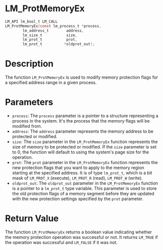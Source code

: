 # LM_ProtMemoryEx

```c
LM_API lm_bool_t LM_CALL
LM_ProtMemoryEx(const lm_process_t *process,
		lm_address_t        address,
		lm_size_t           size,
		lm_prot_t           prot,
		lm_prot_t          *oldprot_out);
```

# Description
The function `LM_ProtMemoryEx` is used to modify memory protection flags for a specified address
range in a given process.

# Parameters
 - `process`: The `process` parameter is a pointer to a structure representing a process in the
system. It's the process that the memory flags will be modified from.
 - `address`: The `address` parameter represents the memory address to be protected or modified.
 - `size`: The `size` parameter in the `LM_ProtMemoryEx` function represents the size of memory to be
protected or modified. If the `size` parameter is set to 0, the function will default to using the
system's page size for the operation.
 - `prot`: The `prot` parameter in the `LM_ProtMemoryEx` function represents the new protection
flags that you want to apply to the memory region starting at the specified address. It is of
type `lm_prot_t`, which is a bit mask of `LM_PROT_X` (execute), `LM_PROT_R` (read), `LM_PROT_W` (write).
 - `oldprot_out`: The `oldprot_out` parameter in the `LM_ProtMemoryEx` function is a pointer to a
`lm_prot_t` type variable. This parameter is used to store the old protection flags of a memory
segment before they are updated with the new protection settings specified by the `prot` parameter.

# Return Value
The function `LM_ProtMemoryEx` returns a boolean value indicating whether the memory
protection operation was successful or not. It returns `LM_TRUE` if the operation was successful and
`LM_FALSE` if it was not.
